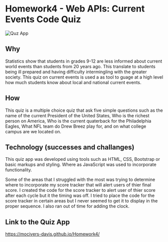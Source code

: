 # Homework4 - Web APIs: Current Events Code Quiz

![Quz App](screenshots/Homework4.png)

## Why
Statistics show that students in grades 9-12 are less informed about current world events than students from 20 years ago. This translate to students being ill prepared and having difficulty intermingling with the greater society.  This quiz on current events is used a as tool to guage at a high level how much students know about local and national current events.

## How
This quiz is a multiple choice quiz that ask five simple questions such as the name of the current President of the United States, Who is the richest person on America, Who is the current quaterback for the Philadelphia Eagles, What NFL team do Drew Breez play for, and on what college campus are we located on.

## Technology (successes and challanges) 
This quiz app was developed using tools such as HTML, CSS, Bootstrap  or basic markups and styling.  Where as JavaScript was used to incorporate functionality.

Some of the areas that I struggled with the most was trying to determine where to incorporate my score tracker that will alert users of thier final score.  I created the code for the score tracker to alert user of thier score after each cycle but it the timing was off.  I tried to place the code for the score tracker  in certain areas but I never seemed to get it to display in the proper sequence.  I also ran out of time for adding the clock.

## Link to the Quiz App
https://mocivers-davis.github.io/Homework4/


